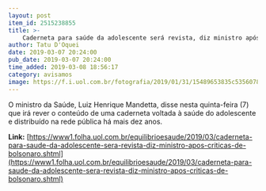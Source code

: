 ```yaml
---
layout: post
item_id: 2515238855
title: >-
    Caderneta para saúde da adolescente será revista, diz ministro após críticas de Bolsonaro
author: Tatu D'Oquei
date: 2019-03-07 20:24:00
pub_date: 2019-03-07 20:24:00
time_added: 2019-03-08 18:56:17
category: avisamos
image: https://f.i.uol.com.br/fotografia/2019/01/31/15489653835c5356078a58d_1548965383_3x2_rt.jpg
---
```


O ministro da Saúde, Luiz Henrique Mandetta, disse nesta quinta-feira (7) que irá rever o conteúdo de uma caderneta voltada à saúde do adolescente e distribuído na rede pública há mais dez anos.

**Link:** [https://www1.folha.uol.com.br/equilibrioesaude/2019/03/caderneta-para-saude-da-adolescente-sera-revista-diz-ministro-apos-criticas-de-bolsonaro.shtml](https://www1.folha.uol.com.br/equilibrioesaude/2019/03/caderneta-para-saude-da-adolescente-sera-revista-diz-ministro-apos-criticas-de-bolsonaro.shtml)

